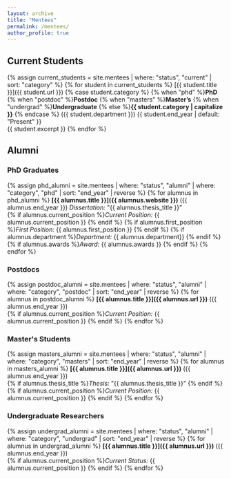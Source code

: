 ```yaml
---
layout: archive
title: "Mentees"
permalink: /mentees/
author_profile: true
---
```


## Current Students

{% assign current_students = site.mentees | where: "status", "current" | sort: "category" %}
{% for student in current_students %}
[{{ student.title }}]({{ student.url }})
{% case student.category %}
  {% when "phd" %}**PhD**
  {% when "postdoc" %}**Postdoc**
  {% when "masters" %}**Master’s**
  {% when "undergrad" %}**Undergraduate**
  {% else %}**{{ student.category | capitalize }}**
{% endcase %} ({{ student.department }})
{{ student.end_year | default: "Present" }}  
{{ student.excerpt }}
{% endfor %}

## Alumni

### PhD Graduates
{% assign phd_alumni = site.mentees | where: "status", "alumni" | where: "category", "phd" | sort: "end_year" | reverse %}
{% for alumnus in phd_alumni %}
**[{{ alumnus.title }}]({{ alumnus.website }})** ({{ alumnus.end_year }})
*Dissertation:* "{{ alumnus.thesis_title }}"  
{% if alumnus.current_position %}*Current Position:* {{ alumnus.current_position }}  {% endif %}
{% if alumnus.first_position %}*First Position:* {{ alumnus.first_position }}  {% endif %}
{% if alumnus.department %}*Department:* {{ alumnus.department}}  {% endif %}
{% if alumnus.awards %}*Award:* {{ alumnus.awards }}  {% endif %}
{% endfor %}

### Postdocs
{% assign postdoc_alumni = site.mentees | where: "status", "alumni" | where: "category", "postdoc" | sort: "end_year" | reverse %}
{% for alumnus in postdoc_alumni %}
**[{{ alumnus.title }}]({{ alumnus.url }})** ({{ alumnus.end_year }})  
{% if alumnus.current_position %}*Current Position:* {{ alumnus.current_position }}  {% endif %}
{% endfor %}

### Master's Students
{% assign masters_alumni = site.mentees | where: "status", "alumni" | where: "category", "masters" | sort: "end_year" | reverse %}
{% for alumnus in masters_alumni %}
**[{{ alumnus.title }}]({{ alumnus.url }})** ({{ alumnus.end_year }})  
{% if alumnus.thesis_title %}*Thesis:* "{{ alumnus.thesis_title }}"  {% endif %}
{% if alumnus.current_position %}*Current Position:* {{ alumnus.current_position }}  {% endif %}
{% endfor %}

### Undergraduate Researchers
{% assign undergrad_alumni = site.mentees | where: "status", "alumni" | where: "category", "undergrad" | sort: "end_year" | reverse %}
{% for alumnus in undergrad_alumni %}
**[{{ alumnus.title }}]({{ alumnus.url }})** ({{ alumnus.end_year }})  
{% if alumnus.current_position %}*Current Status:* {{ alumnus.current_position }}  {% endif %}
{% endfor %}
